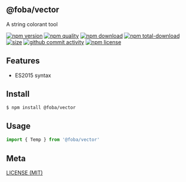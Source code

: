 ## @foba/vector
A string colorant tool

[![npm version][npm-image]][npm-url]
[![npm quality][quality-image]][quality-url]
[![npm download][download-image]][npm-url]
[![npm total-download][total-download-image]][npm-url]
[![size][size]][size-url]
[![github commit activity][commit-image]][github-url]
[![npm license][license-image]][npm-url]

[//]: <> (Shields)
[npm-image]: https://img.shields.io/npm/v/@foba/vector.svg?style=flat-square
[quality-image]: http://npm.packagequality.com/shield/@foba/vector.svg?style=flat-square
[download-image]: https://img.shields.io/npm/dm/@foba/vector.svg?style=flat-square
[total-download-image]:https://img.shields.io/npm/dt/@foba/vector.svg?style=flat-square
[license-image]: https://img.shields.io/npm/l/@foba/vector.svg?style=flat-square
[commit-image]: https://img.shields.io/github/commit-activity/y/hoyeungw/@foba/vector?style=flat-square
[size]: https://flat.badgen.net/packagephobia/install/@foba/vector

[//]: <> (Link)
[npm-url]: https://npmjs.org/package/@foba/vector
[quality-url]: http://packagequality.com/#?package=@foba/vector
[github-url]: https://github.com/hoyeungw/@foba/vector
[size-url]: https://packagephobia.now.sh/result?p=@foba/vector

## Features

- ES2015 syntax

## Install
```console
$ npm install @foba/vector
```

## Usage
```js
import { Temp } from '@foba/vector'
```

## Meta
[LICENSE (MIT)](/LICENSE)
